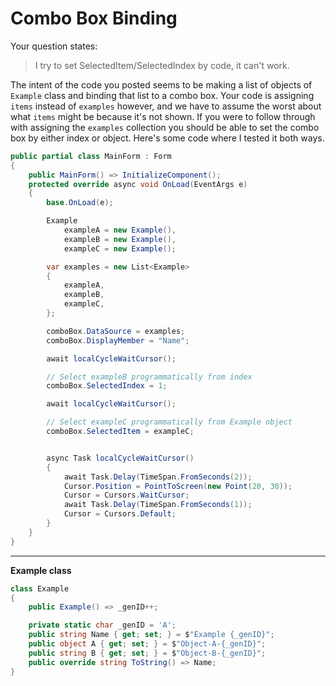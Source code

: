 # Combo Box Binding

Your question states:

>I try to set SelectedItem/SelectedIndex by code, it can't work.

The intent of the code you posted seems to be making a list of objects of `Example` class and binding that list to a combo box. Your code is assigning `items` instead of `examples` however, and we have to assume the worst about what `items` might be because it's not shown. If you were to follow through with assigning the `examples` collection you should be able to set the combo box by either index or object. Here's some code where I tested it both ways.

```csharp
public partial class MainForm : Form
{
    public MainForm() => InitializeComponent();
    protected override async void OnLoad(EventArgs e)
    {
        base.OnLoad(e);

        Example 
            exampleA = new Example(),
            exampleB = new Example(), 
            exampleC = new Example();

        var examples = new List<Example> 
        {
            exampleA,
            exampleB,
            exampleC,
        };

        comboBox.DataSource = examples;
        comboBox.DisplayMember = "Name";

        await localCycleWaitCursor();

        // Select exampleB programmatically from index
        comboBox.SelectedIndex = 1;

        await localCycleWaitCursor();

        // Select exampleC programmatically from Example object
        comboBox.SelectedItem = exampleC;


        async Task localCycleWaitCursor()
        {
            await Task.Delay(TimeSpan.FromSeconds(2));
            Cursor.Position = PointToScreen(new Point(20, 30));
            Cursor = Cursors.WaitCursor;
            await Task.Delay(TimeSpan.FromSeconds(1));
            Cursor = Cursors.Default;
        }
    }
}
```
___

**Example class**

```csharp
class Example
{
    public Example() => _genID++;

    private static char _genID = 'A';
    public string Name { get; set; } = $"Example {_genID}";
    public object A { get; set; } = $"Object-A-{_genID}";
    public string B { get; set; } = $"Object-B-{_genID}";
    public override string ToString() => Name;
}
```
